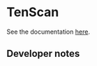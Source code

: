 # TenScan

See the documentation [here](https://docs.obscu.ro/testnet/obscuroscan.html).

## Developer notes
